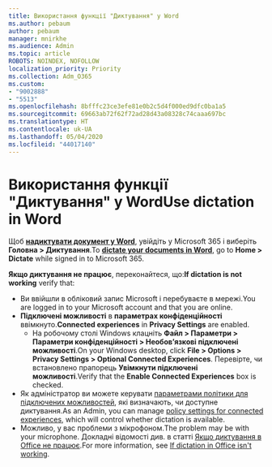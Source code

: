 ```yaml
---
title: Використання функції "Диктування" у Word
ms.author: pebaum
author: pebaum
manager: mnirkhe
ms.audience: Admin
ms.topic: article
ROBOTS: NOINDEX, NOFOLLOW
localization_priority: Priority
ms.collection: Adm_O365
ms.custom:
- "9002888"
- "5513"
ms.openlocfilehash: 8bfffc23ce3efe81e0b2c5d4f000ed9dfc0ba1a5
ms.sourcegitcommit: 69663ab72f62f72ad28d43a08328c74caaa697bc
ms.translationtype: HT
ms.contentlocale: uk-UA
ms.lasthandoff: 05/04/2020
ms.locfileid: "44017140"
---
```

# <a name="use-dictation-in-word"></a><span data-ttu-id="00879-102">Використання функції "Диктування" у Word</span><span class="sxs-lookup"><span data-stu-id="00879-102">Use dictation in Word</span></span>

<span data-ttu-id="00879-103">Щоб **[надиктувати документ у Word](https://support.office.com/article/dictate-your-documents-in-word-3876e05f-3fcc-418f-b8ab-db7ce0d11d3c)**, увійдіть у Microsoft 365 і виберіть **Головна > Диктування**.</span><span class="sxs-lookup"><span data-stu-id="00879-103">To **[dictate your documents in Word](https://support.office.com/article/dictate-your-documents-in-word-3876e05f-3fcc-418f-b8ab-db7ce0d11d3c)**, go to **Home > Dictate** while signed in to Microsoft 365.</span></span>

<span data-ttu-id="00879-104">**Якщо диктування не працює**, переконайтеся, що:</span><span class="sxs-lookup"><span data-stu-id="00879-104">**If dictation is not working** verify that:</span></span>

- <span data-ttu-id="00879-105">Ви ввійшли в обліковий запис Microsoft і перебуваєте в мережі.</span><span class="sxs-lookup"><span data-stu-id="00879-105">You are logged in to your Microsoft account and that you are online.</span></span>
- <span data-ttu-id="00879-106">**Підключені можливості** в **параметрах конфіденційності** ввімкнуто.</span><span class="sxs-lookup"><span data-stu-id="00879-106">**Connected experiences** in **Privacy Settings** are enabled.</span></span> 
    - <span data-ttu-id="00879-107">На робочому столі Windows клацніть **Файл > Параметри > Параметри конфіденційності > Необов’язкові підключені можливості**.</span><span class="sxs-lookup"><span data-stu-id="00879-107">On your Windows desktop, click **File > Options > Privacy Settings > Optional Connected Experiences**.</span></span> <span data-ttu-id="00879-108">Перевірте, чи встановлено прапорець **Увімкнути підключені можливості**.</span><span class="sxs-lookup"><span data-stu-id="00879-108">Verify that the **Enable Connected Experiences** box is checked.</span></span>
- <span data-ttu-id="00879-109">Як адміністратор ви можете керувати [параметрами політики для підключених можливостей](https://docs.microsoft.com/deployoffice/privacy/manage-privacy-controls#policy-settings-for-connected-experiences), які визначають, чи доступне диктування.</span><span class="sxs-lookup"><span data-stu-id="00879-109">As an Admin, you can manage [policy settings for connected experiences](https://docs.microsoft.com/deployoffice/privacy/manage-privacy-controls#policy-settings-for-connected-experiences), which will control whether dictation is available.</span></span>
- <span data-ttu-id="00879-110">Можливо, у вас проблеми з мікрофоном.</span><span class="sxs-lookup"><span data-stu-id="00879-110">The problem may be with your microphone.</span></span> <span data-ttu-id="00879-111">Докладні відомості див. в статті [Якщо диктування в Office не працює](https://support.office.com/article/If-dictation-in-Office-isn-t-working-3a740b4a-19d5-461c-b59a-d82172707fd4#OfficeVersion=Web).</span><span class="sxs-lookup"><span data-stu-id="00879-111">For more information, see [If dictation in Office isn't working](https://support.office.com/article/If-dictation-in-Office-isn-t-working-3a740b4a-19d5-461c-b59a-d82172707fd4#OfficeVersion=Web).</span></span>
